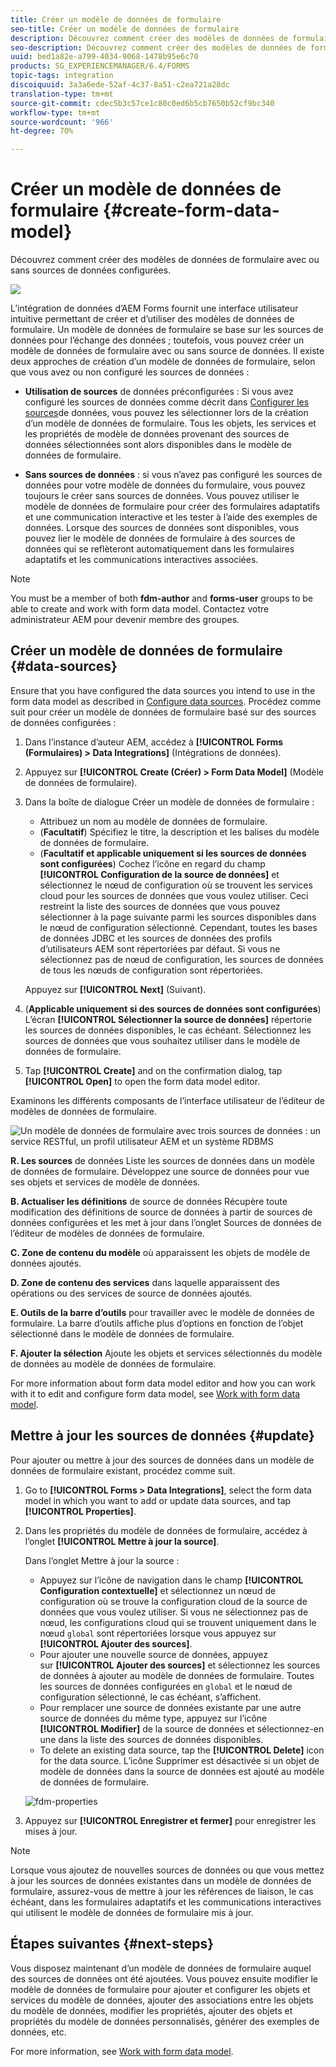 ```yaml
---
title: Créer un modèle de données de formulaire
seo-title: Créer un modèle de données de formulaire
description: Découvrez comment créer des modèles de données de formulaire avec ou sans sources de données configurées.
seo-description: Découvrez comment créer des modèles de données de formulaire avec ou sans sources de données configurées.
uuid: bed1a82e-a799-4034-9068-1478b95e6c70
products: SG_EXPERIENCEMANAGER/6.4/FORMS
topic-tags: integration
discoiquuid: 3a3a6ede-52af-4c37-8a51-c2ea721a28dc
translation-type: tm+mt
source-git-commit: cdec5b3c57ce1c80c0ed6b5cb7650b52cf9bc340
workflow-type: tm+mt
source-wordcount: '966'
ht-degree: 70%

---
```



# Créer un modèle de données de formulaire {#create-form-data-model}

Découvrez comment créer des modèles de données de formulaire avec ou sans sources de données configurées.

![](do-not-localize/data-integeration.png)

L’intégration de données d’AEM Forms fournit une interface utilisateur intuitive permettant de créer et d’utiliser des modèles de données de formulaire. Un modèle de données de formulaire se base sur les sources de données pour l’échange des données ; toutefois, vous pouvez créer un modèle de données de formulaire avec ou sans source de données. Il existe deux approches de création d’un modèle de données de formulaire, selon que vous avez ou non configuré les sources de données :

* **Utilisation de sources** de données préconfigurées : Si vous avez configuré les sources de données comme décrit dans [Configurer les sources](/help/forms/using/configure-data-sources.md)de données, vous pouvez les sélectionner lors de la création d’un modèle de données de formulaire. Tous les objets, les services et les propriétés de modèle de données provenant des sources de données sélectionnées sont alors disponibles dans le modèle de données de formulaire.

* **Sans sources de données** : si vous n’avez pas configuré les sources de données pour votre modèle de données du formulaire, vous pouvez toujours le créer sans sources de données. Vous pouvez utiliser le modèle de données de formulaire pour créer des formulaires adaptatifs et une communication interactive et les tester à l’aide des exemples de données. Lorsque des sources de données sont disponibles, vous pouvez lier le modèle de données de formulaire à des sources de données qui se reflèteront automatiquement dans les formulaires adaptatifs et les communications interactives associées.

>[!NOTE]
>
>You must be a member of both **fdm-author** and **forms-user** groups to be able to create and work with form data model. Contactez votre administrateur AEM pour devenir membre des groupes.

## Créer un modèle de données de formulaire {#data-sources}

Ensure that you have configured the data sources you intend to use in the form data model as described in [Configure data sources](/help/forms/using/configure-data-sources.md). Procédez comme suit pour créer un modèle de données de formulaire basé sur des sources de données configurées :

1. Dans l’instance d’auteur AEM, accédez à **[!UICONTROL Forms (Formulaires) > Data Integrations]** (Intégrations de données).
1. Appuyez sur **[!UICONTROL Create (Créer) > Form Data Model]** (Modèle de données de formulaire).
1. Dans la boîte de dialogue Créer un modèle de données de formulaire :

   * Attribuez un nom au modèle de données de formulaire.
   * (**Facultatif**) Spécifiez le titre, la description et les balises du modèle de données de formulaire.
   * (**Facultatif et applicable uniquement si les sources de données sont configurées**) Cochez l’icône en regard du champ **[!UICONTROL Configuration de la source de données]** et sélectionnez le nœud de configuration où se trouvent les services cloud pour les sources de données que vous voulez utiliser. Ceci restreint la liste des sources de données que vous pouvez sélectionner à la page suivante parmi les sources disponibles dans le nœud de configuration sélectionné. Cependant, toutes les bases de données JDBC et les sources de données des profils d’utilisateurs AEM sont répertoriées par défaut. Si vous ne sélectionnez pas de nœud de configuration, les sources de données de tous les nœuds de configuration sont répertoriées.

   Appuyez sur **[!UICONTROL Next]** (Suivant).

1. (**Applicable uniquement si des sources de données sont configurées**) L’écran **[!UICONTROL Sélectionner la source de données]** répertorie les sources de données disponibles, le cas échéant. Sélectionnez les sources de données que vous souhaitez utiliser dans le modèle de données de formulaire.
1. Tap **[!UICONTROL Create]** and on the confirmation dialog, tap **[!UICONTROL Open]** to open the form data model editor.

Examinons les différents composants de l’interface utilisateur de l’éditeur de modèles de données de formulaire.

![Un modèle de données de formulaire avec trois sources de données : un service RESTful, un profil utilisateur AEM et un système RDBMS](assets/fdm-ui.png)

**R. Les sources** de données Liste les sources de données dans un modèle de données de formulaire. Développez une source de données pour vue ses objets et services de modèle de données.

**B. Actualiser les définitions** de source de données Récupère toute modification des définitions de source de données à partir de sources de données configurées et les met à jour dans l’onglet Sources de données de l’éditeur de modèles de données de formulaire.

**C. Zone de contenu du modèle** où apparaissent les objets de modèle de données ajoutés.

**D. Zone de contenu des services** dans laquelle apparaissent des opérations ou des services de source de données ajoutés.

**E. Outils de la barre d’outils** pour travailler avec le modèle de données de formulaire. La barre d’outils affiche plus d’options en fonction de l’objet sélectionné dans le modèle de données de formulaire.

**F. Ajouter la sélection** Ajoute les objets et services sélectionnés du modèle de données au modèle de données de formulaire.

For more information about form data model editor and how you can work with it to edit and configure form data model, see [Work with form data model](/help/forms/using/work-with-form-data-model.md).

## Mettre à jour les sources de données {#update}

Pour ajouter ou mettre à jour des sources de données dans un modèle de données de formulaire existant, procédez comme suit.

1. Go to **[!UICONTROL Forms > Data Integrations]**, select the form data model in which you want to add or update data sources, and tap **[!UICONTROL Properties]**.
1. Dans les propriétés du modèle de données de formulaire, accédez à l’onglet **[!UICONTROL Mettre à jour la source]**.

   Dans l’onglet Mettre à jour la source :

   * Appuyez sur l’icône de navigation dans le champ **[!UICONTROL Configuration contextuelle]** et sélectionnez un nœud de configuration où se trouve la configuration cloud de la source de données que vous voulez utiliser. Si vous ne sélectionnez pas de nœud, les configurations cloud qui se trouvent uniquement dans le nœud `global` sont répertoriées lorsque vous appuyez sur **[!UICONTROL Ajouter des sources]**.
   * Pour ajouter une nouvelle source de données, appuyez sur **[!UICONTROL Ajouter des sources]** et sélectionnez les sources de données à ajouter au modèle de données de formulaire. Toutes les sources de données configurées en `global` et le nœud de configuration sélectionné, le cas échéant, s’affichent.
   * Pour remplacer une source de données existante par une autre source de données du même type, appuyez sur l’icône **[!UICONTROL Modifier]** de la source de données et sélectionnez-en une dans la liste des sources de données disponibles.
   * To delete an existing data source, tap the **[!UICONTROL Delete]** icon for the data source. L’icône Supprimer est désactivée si un objet de modèle de données dans la source de données est ajouté au modèle de données de formulaire.

   ![fdm-properties](assets/fdm-properties.png)

1. Appuyez sur **[!UICONTROL Enregistrer et fermer]** pour enregistrer les mises à jour.

>[!NOTE]
>
>Lorsque vous ajoutez de nouvelles sources de données ou que vous mettez à jour les sources de données existantes dans un modèle de données de formulaire, assurez-vous de mettre à jour les références de liaison, le cas échéant, dans les formulaires adaptatifs et les communications interactives qui utilisent le modèle de données de formulaire mis à jour.

## Étapes suivantes {#next-steps}

Vous disposez maintenant d’un modèle de données de formulaire auquel des sources de données ont été ajoutées. Vous pouvez ensuite modifier le modèle de données de formulaire pour ajouter et configurer les objets et services du modèle de données, ajouter des associations entre les objets du modèle de données, modifier les propriétés, ajouter des objets et propriétés du modèle de données personnalisés, générer des exemples de données, etc.

For more information, see [Work with form data model](/help/forms/using/work-with-form-data-model.md).
